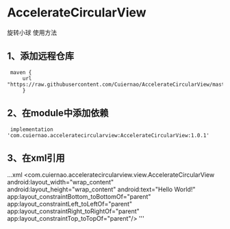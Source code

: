 # AccelerateCircularView
旋转小球
使用方法


## 1、添加远程仓库
     maven { 
         url "https://raw.githubusercontent.com/Cuiernao/AccelerateCircularView/master" 
         }
     
     
     
## 2、在module中添加依赖

     implementation 'com.cuiernao.acceleratecircularview:AccelerateCircularView:1.0.1'
     
## 3、在xml引用
...xml
<com.cuiernao.acceleratecircularview.view.AccelerateCircularView
            android:layout_width="wrap_content"
            android:layout_height="wrap_content"
            android:text="Hello World!"
            app:layout_constraintBottom_toBottomOf="parent"
            app:layout_constraintLeft_toLeftOf="parent"
            app:layout_constraintRight_toRightOf="parent"
            app:layout_constraintTop_toTopOf="parent"/>
'''
